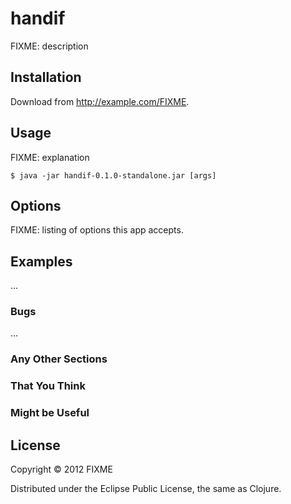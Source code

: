 # handif

FIXME: description

## Installation

Download from http://example.com/FIXME.

## Usage

FIXME: explanation

    $ java -jar handif-0.1.0-standalone.jar [args]

## Options

FIXME: listing of options this app accepts.

## Examples

...

### Bugs

...

### Any Other Sections
### That You Think
### Might be Useful

## License

Copyright © 2012 FIXME

Distributed under the Eclipse Public License, the same as Clojure.
